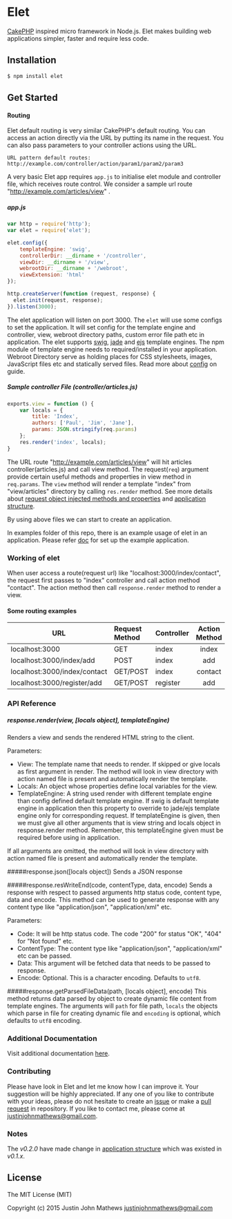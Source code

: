 Elet
=====

[CakePHP](http://cakephp.org) inspired micro framework in Node.js. Elet makes building web applications simpler, faster and require less code.

## Installation

```bash
$ npm install elet
```

## Get Started

#### Routing
Elet default routing is very similar CakePHP's default routing.
You can access an action directly via the URL by putting its name in the request.
You can also pass parameters to your controller actions using the URL.
```
URL pattern default routes:
http://example.com/controller/action/param1/param2/param3
```

A very basic Elet app requires `app.js` to initialise elet module and controller file, which receives route control.
We consider a sample url route "http://example.com/articles/view" .

#####  app.js
```javascript
var http = require('http');
var elet = require('elet');

elet.config({
    templateEngine: 'swig',
    controllerDir: __dirname + '/controller',
    viewDir: __dirname + '/view',
    webrootDir: __dirname + '/webroot',
    viewExtension: 'html'
});

http.createServer(function (request, response) {
  elet.init(request, response);
}).listen(3000);
```

The elet application will listen on port 3000.
The `elet` will use some configs to set the application. It will set config for the template engine and controller, view, webroot directory paths, custom error file path etc in application. The elet supports [swig](http://paularmstrong.github.io/swig), [jade](http://jade-lang.com/) and [ejs](http://embeddedjs.com/) template engines.
The npm module of template engine needs to required/installed in your application. Webroot Directory serve as holding places for CSS stylesheets, images, JavaScript files etc and statically served files.
Read more about [config](https://github.com/justin-john/elet/blob/master/docs/home.md#config) on guide.

##### Sample controller File (controller/articles.js)
```javascript
exports.view = function () {
    var locals = {
        title: 'Index',
        authors: ['Paul', 'Jim', 'Jane'],
        params: JSON.stringify(req.params)
    };
    res.render('index', locals);
}
```

The URL route "http://example.com/articles/view" will hit articles controller(articles.js) and call view method. The request(`req`) argument provide certain useful methods and properties in view method in `req.params`. The `view` method will render a template "index" from "view/articles" directory by calling `res.render` method.
See more details about [request object injected methods and properties](https://github.com/justin-john/elet/blob/master/docs/home.md#accessing-request-parameters) and [application structure](https://github.com/justin-john/elet/blob/master/docs/home.md#sample-app-structure).

By using above files we can start to create an application.

In examples folder of this repo, there is an example usage of elet in an application. Please refer [doc](https://github.com/justin-john/elet/blob/master/examples/README.md) for set up the example application.

### Working of elet

When user access a route(request url) like "localhost:3000/index/contact", the request first passes to "index" controller and call action method "contact". The action method then call `response.render` method to render a view.

#### Some routing examples

| URL                          | Request Method  | Controller | Action Method   |
|------------------------------|:----------------|------------|:---------------:|
| localhost:3000               | GET             |      index | index           |
| localhost:3000/index/add     | POST            |      index | add             |
| localhost:3000/index/contact | GET/POST        |      index | contact         |
| localhost:3000/register/add  | GET/POST        |   register | add             |

### API Reference

##### response.render(view, [locals object], templateEngine)
Renders a view and sends the rendered HTML string to the client.

Parameters:
* View: The template name that needs to render. If skipped or give locals as first argument in render. The method will look in view directory with action named file is present and automatically render the template.
* Locals: An object whose properties define local variables for the view.
* TemplateEngine: A string used render with different template engine than config defined default template engine. If swig is
default template engine in application then this property to override to jade/ejs template engine only for
corresponding request. If templateEngine is given, then we must give all other arguments that is view string and locals
object in response.render method. Remember, this templateEngine given must be required before using in application.

If all arguments are omitted, the method will look in view directory with action named file is present and automatically render the template.

#####response.json([locals object])
Sends a JSON response

#####response.resWriteEnd(code, contentType, data, encode)
Sends a response with respect to passed arguments  http status code, content type, data and encode. This method can be used to generate response with any content type like "application/json", "application/xml" etc.

Parameters:
* Code: It will be http status code. The code "200" for status "OK", "404" for "Not found" etc.
* ContentType: The content type like "application/json", "application/xml" etc can be passed.
* Data: This argument will be fetched data that needs to be passed to response.
* Encode: Optional. This is a character encoding.  Defaults to `utf8`.


#####response.getParsedFileData(path, [locals object], encode)
This method returns data parsed by object to create dynamic file content from template engines. The arguments will `path`
for file path, `locals` the objects which parse in file for creating dynamic file and `encoding` is optional, which defaults
to `utf8` encoding.

### Additional Documentation

Visit additional documentation [here](https://github.com/justin-john/elet/blob/master/docs/home.md).


### Contributing

Please have look in Elet and let me know how I can improve it. Your suggestion will be highly appreciated. If any one of you like to contribute with your ideas, please do not hesitate to
create an [issue](https://github.com/justin-john/elet/issues) or make a [pull request](https://github.com/justin-john/elet/pulls) in repository.
If you like to contact me, please come at <justinjohnmathews@gmail.com>.

### Notes

The *v0.2.0* have made change in [application structure](https://github.com/justin-john/elet/blob/master/docs/home.md#sample-app-structure) which was existed in *v0.1.x*.


## License

The MIT License (MIT)

Copyright (c) 2015 Justin John Mathews <justinjohnmathews@gmail.com>
